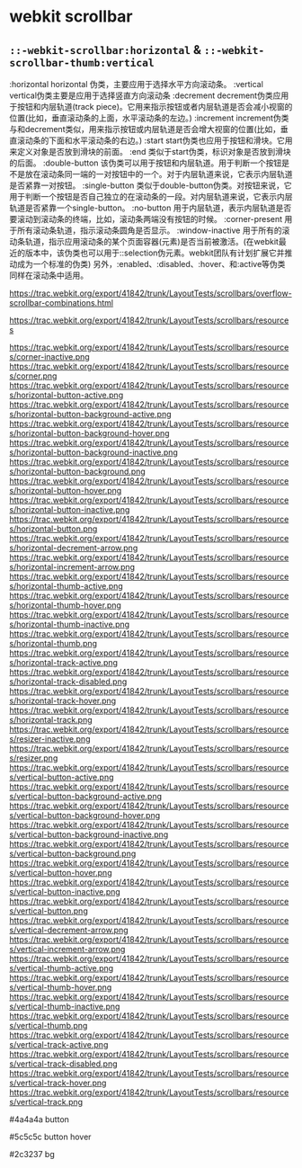 # webkit scrollbar


## `::-webkit-scrollbar:horizontal` & `::-webkit-scrollbar-thumb:vertical`




:horizontal     horizontal  伪类，主要应用于选择水平方向滚动条。
:vertical    vertical伪类主要是应用于选择竖直方向滚动条
:decrement    decrement伪类应用于按钮和内层轨道(track piece)。它用来指示按钮或者内层轨道是否会减小视窗的位置(比如，垂直滚动条的上面，水平滚动条的左边。)
:increment     increment伪类与和decrement类似，用来指示按钮或内层轨道是否会增大视窗的位置(比如，垂直滚动条的下面和水平滚动条的右边。)
:start    start伪类也应用于按钮和滑块。它用来定义对象是否放到滑块的前面。
:end     类似于start伪类，标识对象是否放到滑块的后面。
:double-button    该伪类可以用于按钮和内层轨道。用于判断一个按钮是不是放在滚动条同一端的一对按钮中的一个。对于内层轨道来说，它表示内层轨道是否紧靠一对按钮。
:single-button    类似于double-button伪类。对按钮来说，它用于判断一个按钮是否自己独立的在滚动条的一段。对内层轨道来说，它表示内层轨道是否紧靠一个single-button。
:no-button    用于内层轨道，表示内层轨道是否要滚动到滚动条的终端，比如，滚动条两端没有按钮的时候。
:corner-present    用于所有滚动条轨道，指示滚动条圆角是否显示。
:window-inactive    用于所有的滚动条轨道，指示应用滚动条的某个页面容器(元素)是否当前被激活。(在webkit最近的版本中，该伪类也可以用于::selection伪元素。webkit团队有计划扩展它并推动成为一个标准的伪类)
另外，:enabled、:disabled、:hover、和:active等伪类同样在滚动条中适用。


https://trac.webkit.org/export/41842/trunk/LayoutTests/scrollbars/overflow-scrollbar-combinations.html




https://trac.webkit.org/export/41842/trunk/LayoutTests/scrollbars/resources




https://trac.webkit.org/export/41842/trunk/LayoutTests/scrollbars/resources/corner-inactive.png
https://trac.webkit.org/export/41842/trunk/LayoutTests/scrollbars/resources/corner.png
https://trac.webkit.org/export/41842/trunk/LayoutTests/scrollbars/resources/horizontal-button-active.png
https://trac.webkit.org/export/41842/trunk/LayoutTests/scrollbars/resources/horizontal-button-background-active.png
https://trac.webkit.org/export/41842/trunk/LayoutTests/scrollbars/resources/horizontal-button-background-hover.png
https://trac.webkit.org/export/41842/trunk/LayoutTests/scrollbars/resources/horizontal-button-background-inactive.png
https://trac.webkit.org/export/41842/trunk/LayoutTests/scrollbars/resources/horizontal-button-background.png
https://trac.webkit.org/export/41842/trunk/LayoutTests/scrollbars/resources/horizontal-button-hover.png
https://trac.webkit.org/export/41842/trunk/LayoutTests/scrollbars/resources/horizontal-button-inactive.png
https://trac.webkit.org/export/41842/trunk/LayoutTests/scrollbars/resources/horizontal-button.png
https://trac.webkit.org/export/41842/trunk/LayoutTests/scrollbars/resources/horizontal-decrement-arrow.png
https://trac.webkit.org/export/41842/trunk/LayoutTests/scrollbars/resources/horizontal-increment-arrow.png
https://trac.webkit.org/export/41842/trunk/LayoutTests/scrollbars/resources/horizontal-thumb-active.png
https://trac.webkit.org/export/41842/trunk/LayoutTests/scrollbars/resources/horizontal-thumb-hover.png
https://trac.webkit.org/export/41842/trunk/LayoutTests/scrollbars/resources/horizontal-thumb-inactive.png
https://trac.webkit.org/export/41842/trunk/LayoutTests/scrollbars/resources/horizontal-thumb.png
https://trac.webkit.org/export/41842/trunk/LayoutTests/scrollbars/resources/horizontal-track-active.png
https://trac.webkit.org/export/41842/trunk/LayoutTests/scrollbars/resources/horizontal-track-disabled.png
https://trac.webkit.org/export/41842/trunk/LayoutTests/scrollbars/resources/horizontal-track-hover.png
https://trac.webkit.org/export/41842/trunk/LayoutTests/scrollbars/resources/horizontal-track.png
https://trac.webkit.org/export/41842/trunk/LayoutTests/scrollbars/resources/resizer-inactive.png
https://trac.webkit.org/export/41842/trunk/LayoutTests/scrollbars/resources/resizer.png
https://trac.webkit.org/export/41842/trunk/LayoutTests/scrollbars/resources/vertical-button-active.png
https://trac.webkit.org/export/41842/trunk/LayoutTests/scrollbars/resources/vertical-button-background-active.png
https://trac.webkit.org/export/41842/trunk/LayoutTests/scrollbars/resources/vertical-button-background-hover.png
https://trac.webkit.org/export/41842/trunk/LayoutTests/scrollbars/resources/vertical-button-background-inactive.png
https://trac.webkit.org/export/41842/trunk/LayoutTests/scrollbars/resources/vertical-button-background.png
https://trac.webkit.org/export/41842/trunk/LayoutTests/scrollbars/resources/vertical-button-hover.png
https://trac.webkit.org/export/41842/trunk/LayoutTests/scrollbars/resources/vertical-button-inactive.png
https://trac.webkit.org/export/41842/trunk/LayoutTests/scrollbars/resources/vertical-button.png
https://trac.webkit.org/export/41842/trunk/LayoutTests/scrollbars/resources/vertical-decrement-arrow.png
https://trac.webkit.org/export/41842/trunk/LayoutTests/scrollbars/resources/vertical-increment-arrow.png
https://trac.webkit.org/export/41842/trunk/LayoutTests/scrollbars/resources/vertical-thumb-active.png
https://trac.webkit.org/export/41842/trunk/LayoutTests/scrollbars/resources/vertical-thumb-hover.png
https://trac.webkit.org/export/41842/trunk/LayoutTests/scrollbars/resources/vertical-thumb-inactive.png
https://trac.webkit.org/export/41842/trunk/LayoutTests/scrollbars/resources/vertical-thumb.png
https://trac.webkit.org/export/41842/trunk/LayoutTests/scrollbars/resources/vertical-track-active.png
https://trac.webkit.org/export/41842/trunk/LayoutTests/scrollbars/resources/vertical-track-disabled.png
https://trac.webkit.org/export/41842/trunk/LayoutTests/scrollbars/resources/vertical-track-hover.png
https://trac.webkit.org/export/41842/trunk/LayoutTests/scrollbars/resources/vertical-track.png



#4a4a4a button

#5c5c5c button hover

#2c3237 bg






